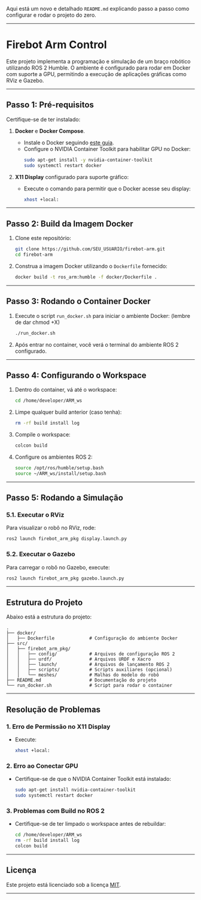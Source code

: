 Aqui está um novo e detalhado `README.md` explicando passo a passo como configurar e rodar o projeto do zero.

---

# Firebot Arm Control

Este projeto implementa a programação e simulação de um braço robótico utilizando ROS 2 Humble. O ambiente é configurado para rodar em Docker com suporte a GPU, permitindo a execução de aplicações gráficas como RViz e Gazebo.

---

## **Passo 1: Pré-requisitos**

Certifique-se de ter instalado:

1. **Docker** e **Docker Compose**.
   - Instale o Docker seguindo [este guia](https://docs.docker.com/engine/install/).
   - Configure o NVIDIA Container Toolkit para habilitar GPU no Docker:
     ```bash
     sudo apt-get install -y nvidia-container-toolkit
     sudo systemctl restart docker
     ```

2. **X11 Display** configurado para suporte gráfico:
   - Execute o comando para permitir que o Docker acesse seu display:
     ```bash
     xhost +local:
     ```

---

## **Passo 2: Build da Imagem Docker**

1. Clone este repositório:
   ```bash
   git clone https://github.com/SEU_USUARIO/firebot-arm.git
   cd firebot-arm
   ```

2. Construa a imagem Docker utilizando o `Dockerfile` fornecido:
   ```bash
   docker build -t ros_arm:humble -f docker/Dockerfile .
   ```

---

## **Passo 3: Rodando o Container Docker**

1. Execute o script `run_docker.sh` para iniciar o ambiente Docker: (lembre de dar chmod +X)
   ```bash
   ./run_docker.sh
   ```

2. Após entrar no container, você verá o terminal do ambiente ROS 2 configurado.

---

## **Passo 4: Configurando o Workspace**

1. Dentro do container, vá até o workspace:
   ```bash
   cd /home/developer/ARM_ws
   ```

2. Limpe qualquer build anterior (caso tenha):
   ```bash
   rm -rf build install log
   ```

3. Compile o workspace:
   ```bash
   colcon build
   ```

4. Configure os ambientes ROS 2:
   ```bash
   source /opt/ros/humble/setup.bash
   source ~/ARM_ws/install/setup.bash
   ```

---

## **Passo 5: Rodando a Simulação**

### 5.1. Executar o RViz
Para visualizar o robô no RViz, rode:
```bash
ros2 launch firebot_arm_pkg display.launch.py
```

### 5.2. Executar o Gazebo
Para carregar o robô no Gazebo, execute:
```bash
ros2 launch firebot_arm_pkg gazebo.launch.py
```

---

## **Estrutura do Projeto**

Abaixo está a estrutura do projeto:

```plaintext
.
├── docker/
│   ├── Dockerfile             # Configuração do ambiente Docker
├── src/
│   ├── firebot_arm_pkg/
│   │   ├── config/            # Arquivos de configuração ROS 2
│   │   ├── urdf/              # Arquivos URDF e Xacro
│   │   ├── launch/            # Arquivos de lançamento ROS 2
│   │   ├── scripts/           # Scripts auxiliares (opcional)
│   │   └── meshes/            # Malhas do modelo do robô
├── README.md                  # Documentação do projeto
└── run_docker.sh              # Script para rodar o container
```

---

## **Resolução de Problemas**

### 1. **Erro de Permissão no X11 Display**
   - Execute:
     ```bash
     xhost +local:
     ```

### 2. **Erro ao Conectar GPU**
   - Certifique-se de que o NVIDIA Container Toolkit está instalado:
     ```bash
     sudo apt-get install nvidia-container-toolkit
     sudo systemctl restart docker
     ```

### 3. **Problemas com Build no ROS 2**
   - Certifique-se de ter limpado o workspace antes de rebuildar:
     ```bash
     cd /home/developer/ARM_ws
     rm -rf build install log
     colcon build
     ```

---

## **Licença**

Este projeto está licenciado sob a licença [MIT](LICENSE).

--- 

